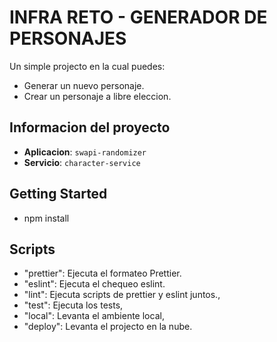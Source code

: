 # INFRA RETO - GENERADOR DE PERSONAJES

Un simple projecto en la cual puedes:
  - Generar un nuevo personaje.
  - Crear un personaje a libre eleccion.

## Informacion del proyecto

- **Aplicacion**: `swapi-randomizer`
- **Servicio**: `character-service`


## Getting Started

- npm install

## Scripts

- "prettier": Ejecuta el formateo Prettier.
- "eslint": Ejecuta el chequeo eslint.
- "lint": Ejecuta scripts de prettier y eslint juntos.,
- "test": Ejecuta los tests,
- "local": Levanta el ambiente local,
- "deploy": Levanta el projecto en la nube.
